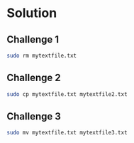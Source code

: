 # Solution

## Challenge 1

```bash
sudo rm mytextfile.txt
```

## Challenge 2

```bash
sudo cp mytextfile.txt mytextfile2.txt
```

## Challenge 3

```bash
sudo mv mytextfile.txt mytextfile3.txt
```
